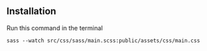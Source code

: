 ## Installation

Run this command in the terminal
```
sass --watch src/css/sass/main.scss:public/assets/css/main.css
```



